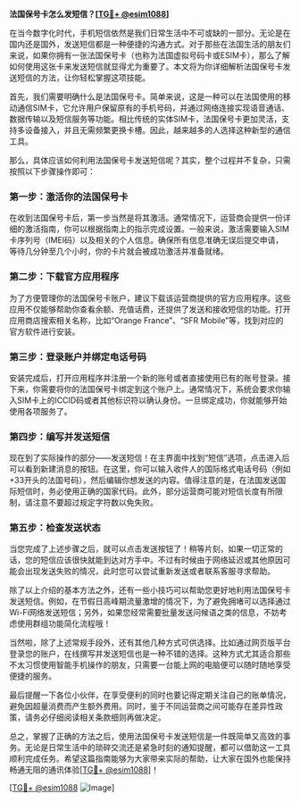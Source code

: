 **法国保号卡怎么发短信？[[TG💪+ @esim1088](https://t.me/s/esim1088)]**

在当今数字化时代，手机短信依然是我们日常生活中不可或缺的一部分。无论是在国内还是国外，发送短信都是一种便捷的沟通方式。对于那些在法国生活的朋友们来说，如果你拥有一张法国保号卡（也称为法国虚拟号码卡或ESIM卡），那么了解如何使用这张卡来发送短信就显得尤为重要了。本文将为你详细解析法国保号卡发送短信的方法，让你轻松掌握这项技能。

首先，我们需要明确什么是法国保号卡。简单来说，这是一种可以在法国使用的移动通信SIM卡，它允许用户保留原有的手机号码，并通过网络连接实现语音通话、数据传输以及短信服务等功能。相比传统的实体SIM卡，法国保号卡更加灵活，支持多设备接入，并且无需频繁更换卡槽。因此，越来越多的人选择这种新型的通信工具。

那么，具体应该如何利用法国保号卡发送短信呢？其实，整个过程并不复杂，只需按照以下步骤操作即可：

### 第一步：激活你的法国保号卡
在收到法国保号卡后，第一步当然是将其激活。通常情况下，运营商会提供一份详细的激活指南，你可以根据指南上的指示完成设置。一般来说，激活需要输入SIM卡序列号（IMEI码）以及相关的个人信息。确保所有信息准确无误后提交申请，等待几分钟至几个小时，你的卡片就会被成功激活并准备就绪。

### 第二步：下载官方应用程序
为了方便管理你的法国保号卡账户，建议下载该运营商提供的官方应用程序。这些应用不仅能够帮助你查看余额、充值话费，还提供了发送和接收短信的功能。打开应用商店搜索相关名称，比如“Orange France”、“SFR Mobile”等，找到对应的官方软件进行安装。

### 第三步：登录账户并绑定电话号码
安装完成后，打开应用程序并注册一个新的账号或者直接使用已有的账号登录。接下来，你需要将你的法国保号卡绑定到这个账户上。通常情况下，系统会要求你输入SIM卡上的ICCID码或者其他标识符以确认身份。一旦绑定成功，你就能够开始使用各项服务了。

### 第四步：编写并发送短信
现在到了实际操作的部分——发送短信！在主界面中找到“短信”选项，点击进入后可以看到新建消息的按钮。在这里，你可以输入收件人的国际格式电话号码（例如+33开头的法国号码），然后编辑你想发送的内容。值得注意的是，在法国发送国际短信时，务必使用正确的国家代码。此外，部分运营商可能对短信长度有所限制，请注意不要超过规定字符数以免失败。

### 第五步：检查发送状态
当您完成了上述步骤之后，就可以点击发送按钮了！稍等片刻，如果一切正常的话，您的短信应该很快就能到达对方手中。不过有时候由于网络延迟或其他原因可能会出现发送失败的情况，此时您可以尝试重新发送或者联系客服寻求帮助。

除了以上介绍的基本方法之外，还有一些小技巧可以帮助您更好地利用法国保号卡发送短信。例如，在节假日高峰期流量激增的情况下，为了避免拥堵可以选择通过Wi-Fi网络发送短信；另外，如果您经常需要批量发送问候语之类的信息，不妨考虑使用群组功能简化流程哦！

当然啦，除了上述常规手段外，还有其他几种方式可供选择。比如通过网页版平台登录您的账户，在线撰写并发送短信也是一种不错的选择。这种方式尤其适合那些不太习惯使用智能手机操作的朋友，只需要一台能上网的电脑便可以随时随地享受便捷的服务。

最后提醒一下各位小伙伴，在享受便利的同时也要记得定期关注自己的账单情况，避免因超量消费而产生额外费用。同时，鉴于不同运营商之间可能存在差异性政策，请务必仔细阅读相关条款细则再做决定。

总之，掌握了正确的方法之后，使用法国保号卡发送短信是一件既简单又高效的事务。无论是日常生活中的琐碎交流还是紧急时刻的通知提醒，都可以借助这一工具顺利完成任务。希望这篇指南能够为大家带来实际的帮助，让大家在国外也能保持畅通无阻的通讯体验[[TG💪+ @esim1088](https://t.me/s/esim1088)]！

[[TG💪+ @esim1088](https://t.me/s/esim1088) ![Image](https://i.postimg.cc/4NQfJmqS/Snipaste-2025-05-13-00-14-12.png)]